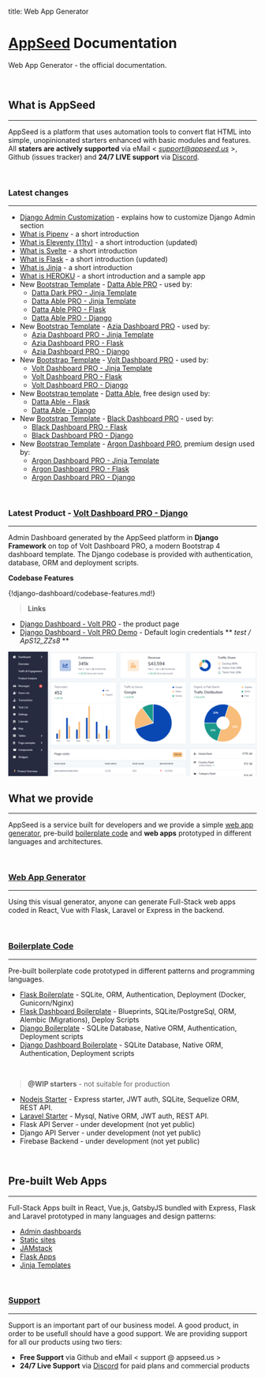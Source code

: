 
title: Web App Generator

# [AppSeed](https://appseed.us/) Documentation

Web App Generator - the official documentation.

<br />

## What is AppSeed
---

AppSeed is a platform that uses automation tools to convert flat HTML into simple, unopinionated starters enhanced with basic modules and features. 
All **staters are actively supported** via eMail < *support@appseed.us* >, Github (issues tracker) and **24/7 LIVE support** via [Discord](https://discord.gg/fZC6hup).

<br />

### Latest changes
---

- [Django Admin Customization](/how-to/django-admin-customization/) - explains how to customize Django Admin section
- [What is Pipenv](/what-is/pipenv/) - a short introduction 
- [What is Eleventy (11ty)](/what-is/eleventy/) - a short introduction (updated)
- [What is Svelte](/what-is/svelte-js/) - a short introduction 
- [What is Flask](/what-is/flask/) - a short introduction (updated)
- [What is Jinja](/what-is/jinja/) - a short introduction 
- [What is HEROKU](/what-is/heroku/) - a short introduction and a sample app 
- New [Bootstrap Template](/bootstrap-template/) - [Datta Able PRO](/bootstrap-template/datta-able-pro/) - used by:
    - [Datta Dark PRO - Jinja Template](/jinja-template/jinja-datta-able-dark-pro/)
    - [Datta Able PRO - Jinja Template](/jinja-template/jinja-datta-able-pro/)
    - [Datta Able PRO - Flask](/admin-dashboards/flask-dashboard-dattaable-pro/)
    - [Datta Able PRO - Django](/admin-dashboards/django-dashboard-dattaable-pro/)
- New [Bootstrap Template](/bootstrap-template/) - [Azia Dashboard PRO](/bootstrap-template/azia-dashboard-pro/) - used by:
    - [Azia Dashboard PRO - Jinja Template](/jinja-template/jinja-azia-dashboard-pro/)
    - [Azia Dashboard PRO - Flask](/admin-dashboards/flask-dashboard-azia-pro/)
    - [Azia Dashboard PRO - Django](/admin-dashboards/django-dashboard-azia-pro/)
- New [Bootstrap Template](/bootstrap-template/) - [Volt Dashboard PRO](/bootstrap-template/volt-dashboard-pro/) - used by:
    - [Volt Dashboard PRO - Jinja Template](/jinja-template/jinja-template-volt-pro/)
    - [Volt Dashboard PRO - Flask](/admin-dashboards/flask-dashboard-volt-pro/)
    - [Volt Dashboard PRO - Django](/admin-dashboards/django-dashboard-volt-pro/)
- New [Bootstrap template](/bootstrap-template/) - [Datta Able](/bootstrap-template/datta-able/), free design used by:
    - [Datta Able - Flask](/admin-dashboards/flask-dashboard-dattaable/)
    - [Datta Able - Django](/admin-dashboards/django-dashboard-dattaable/)
- New [Bootstrap Template](/bootstrap-template/) - [Black Dashboard PRO](/bootstrap-template/black-dashboard-pro/) - used by:
    - [Black Dashboard PRO - Flask](/admin-dashboards/flask-dashboard-black-pro/)
    - [Black Dashboard PRO - Django](/admin-dashboards/django-dashboard-black-pro/)
- New [Bootstrap Template](/bootstrap-template/) - [Argon Dashboard PRO](/bootstrap-template/argon-dashboard-pro/), premium design used by:
    - [Argon Dashboard PRO - Jinja Template](/jinja-template/jinja-template-argon-pro/)
    - [Argon Dashboard PRO - Flask](/admin-dashboards/flask-dashboard-argon-pro/)
    - [Argon Dashboard PRO - Django](/admin-dashboards/django-dashboard-argon-pro/)

<br />

### Latest Product - [Volt Dashboard PRO - Django](/admin-dashboards/django-dashboard-volt-pro/)
---

Admin Dashboard generated by the AppSeed platform in **Django Framework** on top of Volt Dashboard PRO, a modern Bootstrap 4 dashboard template. The Django codebase is provided with authentication, database, ORM and deployment scripts.  

**Codebase Features**

{!django-dashboard/codebase-features.md!}

> **Links**

- [Django Dashboard - Volt PRO](https://appseed.us/admin-dashboards/django-dashboard-volt-pro) - the product page
- [Django Dashboard - Volt PRO Demo](https://django-dashboard-volt-pro.appseed.us/) - Default login credentials ** *test / ApS12_ZZs8* **

![Flask Dashboard - Volt Dashboard PRO, admin dashboard starter coded in Flask by AppSeed.](https://raw.githubusercontent.com/app-generator/flask-dashboard-volt-pro/main/media/flask-dashboard-volt-pro-screen.png) 
<br />

## What we provide
---

AppSeed is a service built for developers and we provide a simple [web app generator](/app-generator/), pre-build [boilerplate code](/boilerplate-code/) and **web apps** prototyped in different languages and architectures.


<br />

### [Web App Generator](/app-generator/)
---

Using this visual generator, anyone can generate Full-Stack web apps coded in React, Vue with Flask, Laravel or Express in the backend.

<br />

### [Boilerplate Code](/boilerplate-code/)

---

Pre-built boilerplate code prototyped in different patterns and programming languages.

- [Flask Boilerplate](/boilerplate-code/flask/) - SQLite, ORM, Authentication, Deployment (Docker, Gunicorn/Nginx)
- [Flask Dashboard Boilerplate](/boilerplate-code/flask-dashboard/) - Blueprints, SQLite/PostgreSql, ORM, Alembic (Migrations), Deploy Scripts
- [Django Boilerplate](/boilerplate-code/django/) - SQLite Database, Native ORM, Authentication, Deployment scripts
- [Django Dashboard Boilerplate](/boilerplate-code/django-dashboard/) - SQLite Database, Native ORM, Authentication, Deployment scripts

<br />

> **@WIP starters** - not suitable for production

- [Nodejs Starter](https://github.com/app-generator/nodejs-starter) - Express starter, JWT auth, SQLite, Sequelize ORM, REST API.
- [Laravel Starter](https://github.com/app-generator/laravel-boilerplate) - Mysql, Native ORM, JWT auth, REST API.
- Flask API Server - under development (not yet public)
- Django API Server - under development (not yet public)
- Firebase Backend - under development (not yet public)

<br />

## Pre-built Web Apps

---

Full-Stack Apps built in React, Vue.js, GatsbyJS bundled with Express, Flask and Laravel prototyped in many languages and design patterns: 

- [Admin dashboards](/admin-dashboards/)
- [Static sites](/static-site/)
- [JAMstack](/apps/jamstack/)
- [Flask Apps](/apps/flask-apps/)
- [Jinja Templates](/jinja-template/)

<br />

### [Support](https://appseed.us/support)

---

Support is an important part of our business model. A good product, in order to be usefull should have a good support. We are providing support for all our products using two tiers:

- **Free Support** via Github and eMail < support @ appseed.us >
- **24/7 Live Support** via [Discord](https://discord.gg/fZC6hup) for paid plans and commercial products
